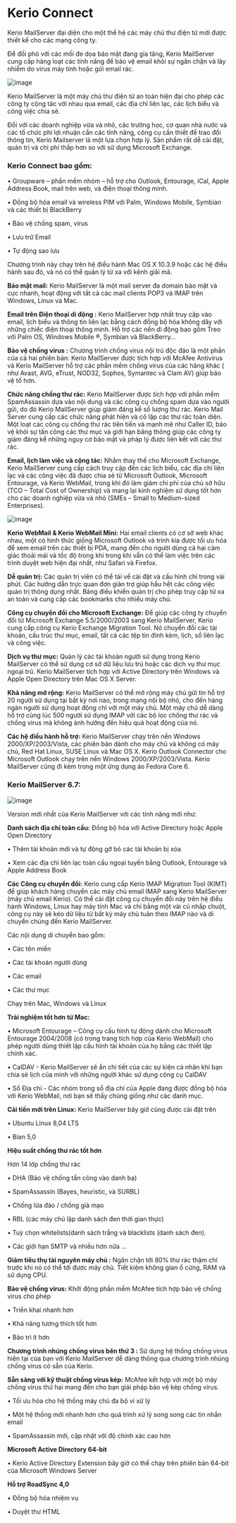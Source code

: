 # Kerio Connect

Kerio MailServer đại diện cho một thế hệ các máy chủ thư điện tử mới được thiết kế cho các mạng công ty. 

Để đối phó với các mối đe dọa bảo mật đang gia tăng, Kerio MailServer cung cấp hàng loạt các tính năng để bảo vệ email khỏi sự ngăn chặn và lây nhiễm do virus máy tính hoặc gửi email rác. 

![image](https://user-images.githubusercontent.com/111716161/191893416-1689d340-af7c-4ed1-a425-a7a53c43a622.png)

Kerio MailServer là một máy chủ thư điện tử an toàn hiện đại cho phép các công ty cộng tác với nhau qua email, các địa chỉ liên lạc, các lịch biểu và công việc chia sẻ. 

Đối với các doanh nghiệp vừa và nhỏ, các trường học, cơ quan nhà nước và các tổ chức phi lợi nhuận cần các tính năng, công cụ cần thiết để trao đổi thông tin, Kerio Mailserver là một lựa chọn hợp lý. Sản phẩm rất dễ cài đặt, quản trị và chi phí thấp hơn so với sử dụng Microsoft Exchange.

### Kerio Connect bao gồm:

• Groupware – phần mềm nhóm – hỗ trợ cho Outlook, Entourage, iCal, Apple Address Book, mail trên web, và điện thoại thông minh.

• Đồng bộ hóa email và wireless PIM với Palm, Windows Mobile, Symbian và các thiết bị BlackBerry

• Bảo vệ chống spam, virus

• Lưu trữ Email

• Tự động sao lưu

Chương trình này chạy trên hệ điều hành Mac OS X 10.3.9 hoặc các hệ điều hành sau đó, và nó có thể quản lý từ xa với kênh giải mã.

**Bảo mật mail:** Kerio MailServer là một mail server đa domain bảo mật và cực nhanh, hoạt động với tất cả các mail clients POP3 và IMAP trên Windows, Linux và Mac.

**Email trên Điện thoại di động :** Kerio MailServer hợp nhất truy cập vào email, lịch biểu và thông tin liên lạc bằng cách đồng bộ hóa không dây với những chiếc điện thoại thông minh. Hỗ trợ các nền di động bao gồm Treo với Palm OS, Windows Mobile ®, Symbian và BlackBerry…

**Bảo vệ chống virus :** Chương trình chống virus nội trú độc đáo là một phần của cả hai phiên bản: Kerio MailServer được tích hợp với McAfee Antivirus và Kerio MailServer hỗ trợ các phần mềm chống virus của các hãng khác ( như Avast, AVG, eTrust, NOD32, Sophos, Symantec và Clam AV) giúp bảo vệ tố hơn.

**Chức năng chống thư rác:** Kerio MailServer được tích hợp với phần mềm SpamAssassin dựa vào nội dung và các công cụ chống spam dựa vào người gửi, do đó Kerio MailServer giúp giảm đáng kể số lượng thư rác. Kerio Mail Server cung cấp các chức năng phát hiện và cô lập các thư rác toàn diện. Một loạt các công cụ chống thư rác tiên tiến và mạnh mẽ như Caller ID, bảo vệ khỏi sự tấn công các thư mục và giới hạn băng thông giúp các công ty giảm đáng kể những nguy cơ bảo mật và pháp lý được liên kết với các thư rác.

**Email, lịch làm việc và cộng tác:** Nhằm thay thế cho Microsoft Exchange, Kerio MailServer cung cấp cách truy cập đến các lịch biểu, các địa chỉ liên lạc và các công việc đã được chia sẻ từ Microsoft Outlook, Microsoft Entourage, và Kerio WebMail, trong khi đó làm giảm chi phí của chủ sở hữu (TCO – Total Cost of Ownership) và mang lại kinh nghiệm sử dụng tốt hơn cho các doanh nghiệp vừa và nhỏ (SMEs – Small to Medium-sized Enterprises).

![image](https://user-images.githubusercontent.com/111716161/191893494-1e91b7d1-c979-4b1d-9dd2-da233b7f2086.png)

**Kerio WebMail & Kerio WebMail Mini:** Hai email clients có cơ sở web khác nhau, một có hình thức giống Microsoft Outlook và trình kia được tối ưu hóa để xem email trên các thiết bị PDA, mang đến cho người dùng cả hai cảm giác thoải mái và tốc độ trong khi trong khi vẫn có thể làm việc trên các trình duyệt web hiện đại nhất, như Safari và Firefox.

**Dễ quản trị:** Các quản trị viên có thể tải về cài đặt và cấu hình chỉ trong vài phút. Các hướng dẫn trực quan đơn giản trợ giúp hầu hết các công việc quản trị thông dụng nhất. Bảng điều khiển quản trị cho phép truy cập từ xa an toàn và cung cấp các bookmarks cho nhiều máy chủ.

**Công cụ chuyển đổi cho Microsoft Exchange:** Để giúp các công ty chuyển đổi từ Microsoft Exchange 5.5/2000/2003 sang Kerio MailServer, Kerio cung cấp công cụ Kerio Exchange Migration Tool. Nó chuyển đổi các tài khoản, cấu trúc thư mục, email, tất cả các tệp tin đính kèm, lịch, sổ liên lạc và công việc.

**Dịch vụ thư mục:** Quản lý các tài khoản người sử dụng trong Kerio MailServer có thể sử dụng cơ sở dữ liệu lưu trú hoặc các dịch vụ thư mục ngoại trú. Kerio MailServer tích hợp với Active Directory trên Windows và Apple Open Directory trên Mac OS X Server.

**Khả năng mở rộng:** Kerio MailServer có thể mở rộng máy chủ gửi tin hỗ trợ 20 người sử dụng tại bất kỳ nơi nào, trong mạng nội bộ nhỏ, cho đến hàng ngàn người sử dụng hoạt động chỉ với một máy chủ. Một máy chủ dễ dàng hỗ trợ cùng lúc 500 người sử dụng IMAP với các bộ lọc chống thư rác và chống virus mà không ảnh hưởng đến hiệu quả hoạt động của nó.

**Các hệ điều hành hỗ trợ:** Kerio MailServer chạy trên nền Windows 2000/XP/2003/Vista, các phiên bản dành cho máy chủ và không có máy chủ, Red Hat Linux, SUSE Linux và Mac OS X. Kerio Outlook Connector cho Microsoft Outlook chạy trên nền Windows 2000/XP/2003/Vista. Kerio MailServer cũng đi kèm trong một ứng dụng ảo Fedora Core 6.

### Kerio MailServer 6.7:

![image](https://user-images.githubusercontent.com/111716161/191893381-22174f64-a456-4101-b979-a2efed90d49e.png)

Version mới nhất của Kerio MailServer với các tính năng mới như:

**Danh sách địa chỉ toàn cầu:** Đồng bộ hóa với Active Directory hoặc Apple Open Directory

• Thêm tài khoản mới và tự động gỡ bỏ các tài khoản bị xóa

• Xem các địa chỉ liên lạc toàn cầu ngoại tuyến bằng Outlook, Entourage và Apple Address Book

**Các Công cụ chuyển đổi:** Kerio cung cấp Kerio IMAP Migration Tool (KIMT) để giúp khách hàng chuyển các máy chủ email IMAP sang Kerio MailServer (máy chủ email Kerio). Có thể cài đặt công cụ chuyển đổi này trên hệ điều hành Windows, Linux hay máy tính Mac và chỉ bằng một vài cú nhấp chuột, công cụ này sẽ kéo dữ liệu từ bất kỳ máy chủ tuân theo IMAP nào và di chuyển chúng đến Kerio MailServer.

Các nội dụng di chuyển bao gồm:

• Các tên miền

• Các tài khoản người dùng

• Các email

• Các thư mục

Chạy trên Mac, Windows và Linux

**Trải nghiệm tốt hơn từ Mac:**

• Microsoft Entourage – Công cụ cấu hình tự động dành cho Microsoft Entourage 2004/2008 (có trong trang tích hợp của Kerio WebMail) cho phép người dùng thiết lập cấu hình tài khoản của họ bằng các thiết lập chính xác.

• CalDAV - Kerio MailServer sẽ ẩn chi tiết của các sự kiện cá nhân khi bạn chia sẻ lịch của mình với những người khác sử dụng công cụ CalDAV

• Sổ Địa chỉ - Các nhóm trong sổ địa chỉ của Apple đang được đồng bộ hóa với Kerio WebMail, nơi bạn sẽ thấy chúng giống như các danh mục.

**Cải tiến mới trên Linux:** Kerio MailServer bây giờ cũng được cài đặt trên

• Ubuntu Linux 8,04 LTS

• Bian 5,0

**Hiệu suất chống thư rác tốt hơn**

Hơn 14 lớp chống thư rác

• DHA (Bảo vệ chống tấn công vào danh bạ)

• SpamAssassin (Bayes, heuristic, và SURBL)

• Chống lừa đảo / chống giả mạo

• RBL (các máy chủ lập danh sách đen thời gian thực)

• Tuỳ chọn whitelists(danh sách trắng và blacklists (danh sách đen).

• Các giới hạn SMTP và nhiều hơn nữa ...

**Giảm tiêu thụ tài nguyên máy chủ :** Ngăn chặn tới 80% thư rác thậm chí trước khi nó có thể tới được máy chủ. Tiết kiệm không gian ổ cứng, RAM và sử dụng CPU.

**Bảo vệ chống virus:** Khởi động phần mềm McAfee tích hợp bảo vệ chống virus cho phép

• Triển khai nhanh hơn

• Khả năng tương thích tốt hơn

• Bảo trì ít hơn

**Chương trình nhúng chống virus bên thứ 3 :** Sử dụng hệ thống chống virus hiện tại của bạn với Kerio MailServer dễ dàng thông qua chương trình nhúng chống virus có sẵn của Kerio.

**Sẵn sàng với kỹ thuật chống virus kép:** McAfee kết hợp với một bộ máy chống virus thứ hai mang đến cho bạn giải pháp bảo vệ kép chống virus.

• Tối ưu hóa cho hệ thống máy chủ đa bộ vi xử lý

• Một hệ thống mới nhanh hơn cho quá trình xử lý song song các tin nhắn email

• SpamAssassin mới, cập nhật với độ chính xác cao hơn

**Microsoft Active Directory 64-bit**

• Kerio Active Directory Extension bây giờ có thể chạy trên phiên bản 64-bit của Microsoft Windows Server

**Hỗ trợ RoadSync 4,0**

• Đồng bộ hóa nhiệm vụ

• Duyệt thư HTML


